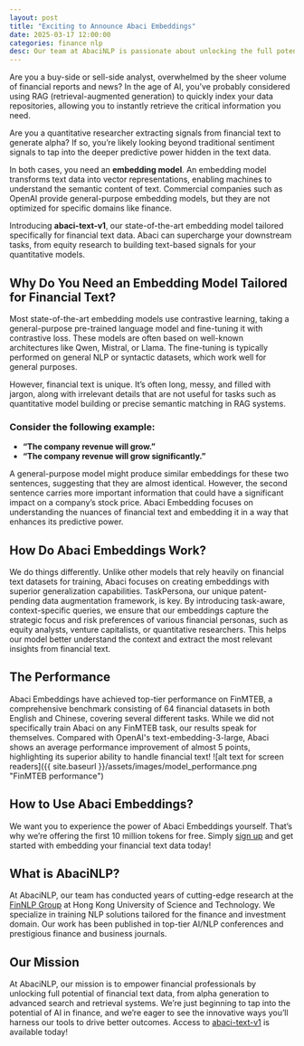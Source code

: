 ```yaml
---
layout: post
title: "Exciting to Announce Abaci Embeddings"
date: 2025-03-17 12:00:00
categories: finance nlp
desc: Our team at AbaciNLP is passionate about unlocking the full potential of financial text data.
---
```


Are you a buy-side or sell-side analyst, overwhelmed by the sheer volume of financial reports and news? In the age of AI, you’ve probably considered using RAG (retrieval-augmented generation) to quickly index your data repositories, allowing you to instantly retrieve the critical information you need.

Are you a quantitative researcher extracting signals from financial text to generate alpha? If so, you’re likely looking beyond traditional sentiment signals to tap into the deeper predictive power hidden in the text data.

In both cases, you need an **embedding model**. An embedding model transforms text data into vector representations, enabling machines to understand the semantic content of text. Commercial companies such as OpenAI provide general-purpose embedding models, but they are not optimized for specific domains like finance.

Introducing **abaci-text-v1**, our state-of-the-art embedding model tailored specifically for financial text data. Abaci can supercharge your downstream tasks, from equity research to building text-based signals for your quantitative models.

## Why Do You Need an Embedding Model Tailored for Financial Text?

Most state-of-the-art embedding models use contrastive learning, taking a general-purpose pre-trained language model and fine-tuning it with contrastive loss. These models are often based on well-known architectures like Qwen, Mistral, or Llama. The fine-tuning is typically performed on general NLP or syntactic datasets, which work well for general purposes.

However, financial text is unique. It’s often long, messy, and filled with jargon, along with irrelevant details that are not useful for tasks such as quantitative model building or precise semantic matching in RAG systems.

### Consider the following example:
- **“The company revenue will grow.”**
- **“The company revenue will grow significantly.”**

A general-purpose model might produce similar embeddings for these two sentences, suggesting that they are almost identical. However, the second sentence carries more important information that could have a significant impact on a company’s stock price. Abaci Embedding focuses on understanding the nuances of financial text and embedding it in a way that enhances its predictive power.

## How Do Abaci Embeddings Work?

We do things differently. Unlike other models that rely heavily on financial text datasets for training, Abaci focuses on creating embeddings with superior generalization capabilities. TaskPersona, our unique patent-pending data augmentation framework, is key. By introducing task-aware, context-specific queries, we ensure that our embeddings capture the strategic focus and risk preferences of various financial personas, such as equity analysts, venture capitalists, or quantitative researchers. This helps our model better understand the context and extract the most relevant insights from financial text.


## The Performance

Abaci Embeddings have achieved top-tier performance on FinMTEB, a comprehensive benchmark consisting of 64 financial datasets in both English and Chinese, covering several different tasks. While we did not specifically train Abaci on any FinMTEB task, our results speak for themselves.  Compared with OpenAI's text-embedding-3-large, Abaci shows an average performance improvement of almost 5 points, highlighting its superior ability to handle financial text!
![alt text for screen readers]({{ site.baseurl }}/assets/images/model_performance.png "FinMTEB performance")
<!-- ![alt text for screen readers](model_performance.png "FinMTEB performance") -->

## How to Use Abaci Embeddings?

We want you to experience the power of Abaci Embeddings yourself. That’s why we’re offering the first 10 million tokens for free. Simply [sign up](https://abacinlp.com/login) and get started with embedding your financial text data today!

## What is AbaciNLP?

At AbaciNLP, our team has conducted years of cutting-edge research at the [FinNLP Group](https://finnlp.hkust.edu.hk/) at Hong Kong University of Science and Technology. We specialize in training NLP solutions tailored for the finance and investment domain. Our work has been published in top-tier AI/NLP conferences and prestigious finance and business journals.

## Our Mission
At AbaciNLP, our mission is to empower financial professionals by unlocking full potential of financial text data, from alpha generation to advanced search and retrieval systems. We’re just beginning to tap into the potential of AI in finance, and we’re eager to see the innovative ways you’ll harness our tools to drive better outcomes. Access to [abaci-text-v1](https://abacinlp.com/pricing)  is available today!

